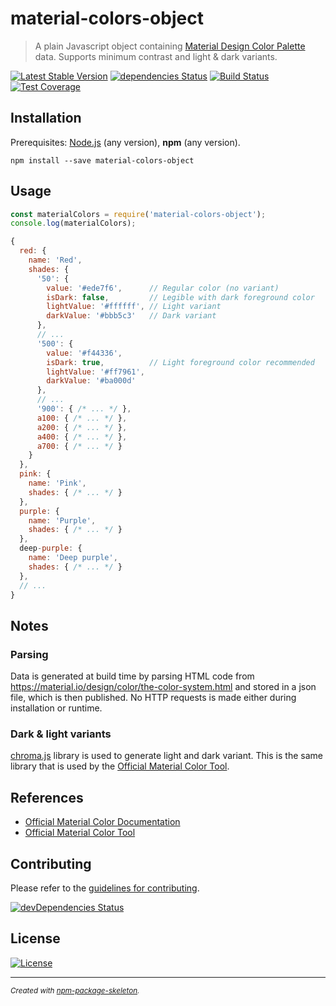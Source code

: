 material-colors-object
======================

> A plain Javascript object containing [Material Design Color Palette](https://material.io/design/color/the-color-system.html#tools-for-picking-colors) data. Supports minimum contrast and light & dark variants.

[![Latest Stable Version](https://img.shields.io/npm/v/material-colors-object.svg)](https://www.npmjs.com/package/material-colors-object)
[![dependencies Status](https://david-dm.org/amercier/material-colors-object/status.svg)](https://david-dm.org/amercier/material-colors-object)
[![Build Status](https://img.shields.io/travis/amercier/material-colors-object/master.svg)](https://travis-ci.org/amercier/material-colors-object)
[![Test Coverage](https://img.shields.io/codecov/c/github/amercier/material-colors-object/master.svg)](https://codecov.io/github/amercier/material-colors-object?branch=master)

Installation
------------

Prerequisites: [Node.js](https://nodejs.org/) (any version), **npm** (any version).

    npm install --save material-colors-object

Usage
-----

```js
const materialColors = require('material-colors-object');
console.log(materialColors);
```

```js
{
  red: {
    name: 'Red',
    shades: {
      '50': {
        value: '#ede7f6',      // Regular color (no variant)
        isDark: false,         // Legible with dark foreground color
        lightValue: '#ffffff', // Light variant
        darkValue: '#bbb5c3'   // Dark variant
      },
      // ...
      '500': {
        value: '#f44336',
        isDark: true,          // Light foreground color recommended
        lightValue: '#ff7961',
        darkValue: '#ba000d'
      },
      // ...
      '900': { /* ... */ },
      a100: { /* ... */ },
      a200: { /* ... */ },
      a400: { /* ... */ },
      a700: { /* ... */ }
    }
  },
  pink: {
    name: 'Pink',
    shades: { /* ... */ }
  },
  purple: {
    name: 'Purple',
    shades: { /* ... */ }
  },
  deep-purple: {
    name: 'Deep purple',
    shades: { /* ... */ }
  },
  // ...
}
```

Notes
-----

### Parsing

Data is generated at build time by parsing HTML code from <https://material.io/design/color/the-color-system.html> and stored in a json file, which is then published. No HTTP requests is made either during installation or runtime.

### Dark & light variants

[chroma.js](http://gka.github.io/chroma.js/) library is used to generate light and dark variant. This is the same library that is used by the [Official Material Color Tool](https://material.io/tools/color/#!/).

References
----------

- [Official Material Color Documentation](https://material.io/design/color/the-color-system.html)
- [Official Material Color Tool](https://material.io/tools/color/#!/)

Contributing
------------

Please refer to the [guidelines for contributing](./CONTRIBUTING.md).

[![devDependencies Status](https://david-dm.org/amercier/material-colors-object/dev-status.svg)](https://david-dm.org/amercier/material-colors-object?type=dev)

License
-------

[![License](https://img.shields.io/npm/l/material-colors-object.svg)](LICENSE.md)

---
<sup>_Created with [npm-package-skeleton](https://github.com/amercier/npm-package-skeleton)._</sup>
